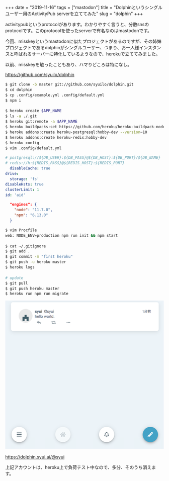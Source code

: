 +++
date = "2019-11-16"
tags = ["mastodon"]
title = "Dolphinというシングルユーザー用のActivityPub serverを立ててみた"
slug = "dolphin"
+++

activitypubというprotocolがあります。わかりやすく言うと、分散snsのprotocolです。このprotocolを使ったserverで有名なのはmastodonです。

今回、misskeyというmastodonに似たプロジェクトがあるのですが、その姉妹プロジェクトであるdolphinがシングルユーザー、つまり、お一人様インスタンスと呼ばれるサーバーに特化しているようなので、herokuで立ててみました。

以前、misskeyを触ったこともあり、ハマりどころは特になし。

https://github.com/syuilo/dolphin

```sh
$ git clone -b master git://github.com/syuilo/dolphin.git
$ cd dolphin
$ cp .config/example.yml .config/default.yml
$ npm i

$ heroku create $APP_NAME
$ ls -a ./.git
$ heroku git:remote -a $APP_NAME
$ heroku buildpacks:set https://github.com/heroku/heroku-buildpack-nodejs
$ heroku addons:create heroku-postgresql:hobby-dev --version=10
$ heroku addons:create heroku-redis:hobby-dev
$ heroku config
$ vim .config/default.yml
```

```yml:.config/default.yml
# postgresql://${DB_USER}:${DB_PASS}@${DB_HOST}:${DB_PORT}/${DB_NAME}
# redis://h:${REDIS_PASS}@${REDIS_HOST}:${REDIS_PORT}
  disableCache: true
drive:
  storage: 'fs'
disableHsts: true
clusterLimit: 1
id: 'aid'
```

```json:package.json
  "engines": {
    "node": "11.7.0",
    "npm": "6.13.0"
  }
```

```sh
$ vim Procfile
web: NODE_ENV=production npm run init && npm start

$ cat ~/.gitignore
$ git add .
$ git commit -m "first heroku" 
$ git push -u heroku master
$ heroku logs

# update
$ git pull
$ git push heroku master
$ heroku run npm run migrate
```

![](https://raw.githubusercontent.com/syui/img/master/old/misskey_dolphin_heroku_01.png)

https://dolphin.syui.ai/@syui

上記アカウントは、heroku上で負荷テスト中なので、多分、そのうち消えます。
